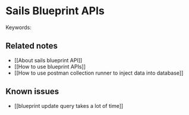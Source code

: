# Sails Blueprint APIs 
Keywords:

## Related notes
- [[About sails blueprint API]]
- [[How to use blueprint APIs]]
- [[How to use postman collection runner to inject data into database]]


## Known issues 
- [[blueprint update query takes a lot of time]]

